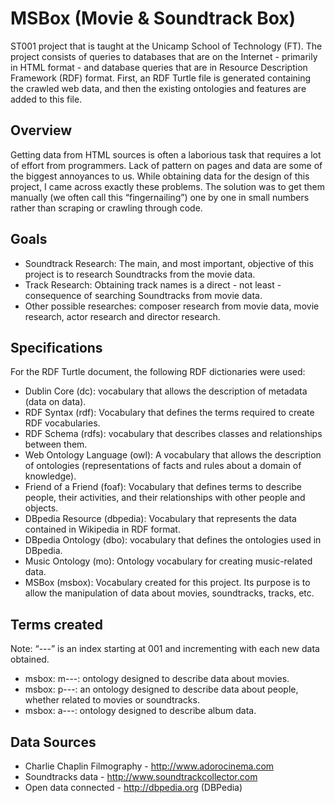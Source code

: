 # MSBox (Movie & Soundtrack Box)
ST001 project that is taught at the Unicamp School of Technology (FT). The project consists of queries to databases that are on the Internet - primarily in HTML format - and database queries that are in Resource Description Framework (RDF) format. First, an RDF Turtle file is generated containing the crawled web data, and then the existing ontologies and features are added to this file.

## Overview
Getting data from HTML sources is often a laborious task that requires a lot of effort from programmers. Lack of pattern on pages and data are some of the biggest annoyances to us.
While obtaining data for the design of this project, I came across exactly these problems. The solution was to get them manually (we often call this “fingernailing”) one by one in small numbers rather than scraping or crawling through code.

## Goals
- Soundtrack Research: The main, and most important, objective of this project is to research Soundtracks from the movie data.
- Track Research: Obtaining track names is a direct - not least - consequence of searching Soundtracks from movie data.
- Other possible researches: composer research from movie data, movie research, actor research and director research.

## Specifications
For the RDF Turtle document, the following RDF dictionaries were used:
- Dublin Core (dc): vocabulary that allows the description of metadata (data on data).
- RDF Syntax (rdf): Vocabulary that defines the terms required to create RDF vocabularies.
- RDF Schema (rdfs): vocabulary that describes classes and relationships between them.
- Web Ontology Language (owl): A vocabulary that allows the description of ontologies (representations of facts and rules about a domain of knowledge).
- Friend of a Friend (foaf): Vocabulary that defines terms to describe people, their activities, and their relationships with other people and objects.
- DBpedia Resource (dbpedia): Vocabulary that represents the data contained in Wikipedia in RDF format.
- DBpedia Ontology (dbo): vocabulary that defines the ontologies used in DBpedia.
- Music Ontology (mo): Ontology vocabulary for creating music-related data.
- MSBox (msbox): Vocabulary created for this project. Its purpose is to allow the manipulation of data about movies, soundtracks, tracks, etc.

## Terms created
Note: “---” is an index starting at 001 and incrementing with each new data obtained.
- msbox: m---: ontology designed to describe data about movies.
- msbox: p---: an ontology designed to describe data about people, whether related to movies or soundtracks.
- msbox: a---: ontology designed to describe album data.

## Data Sources
- Charlie Chaplin Filmography - http://www.adorocinema.com
- Soundtracks data - http://www.soundtrackcollector.com
- Open data connected - http://dbpedia.org (DBPedia)
